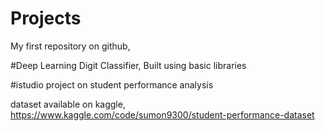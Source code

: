 # Projects
My first repository on github,

#Deep Learning Digit Classifier, Built using basic libraries



#istudio project on student performance analysis

dataset available on kaggle,
https://www.kaggle.com/code/sumon9300/student-performance-dataset
